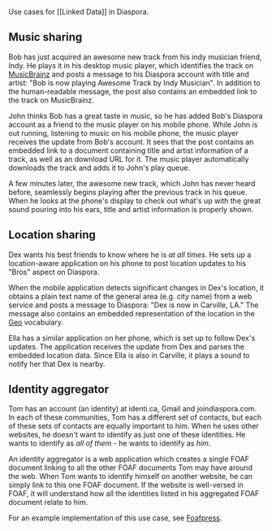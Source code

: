 Use cases for [[Linked Data]] in Diaspora.

## Music sharing
Bob has just acquired an awesome new track from his indy musician friend, Indy. He plays it in his desktop music player, which identifies the track on [MusicBrainz](http://musicbrainz.org/) and posts a message to his Diaspora account with title and artist: "Bob is now playing Awesome Track by Indy Musician". In addition to the human-readable message, the post also contains an embedded link to the track on MusicBrainz.

John thinks Bob has a great taste in music, so he has added Bob's Diaspora account as a friend to the music player on his mobile phone. While John is out running, listening to music on his mobile phone, the music player receives the update from Bob's account. It sees that the post contains an embedded link to a document containing title and artist information of a track, as well as an download URL for it. The music player automatically downloads the track and adds it to John's play queue.

A few minutes later, the awesome new track, which John has never heard before, seamlessly begins playing after the previous track in his queue. When he looks at the phone's display to check out what's up with the great sound pouring into his ears, title and artist information is properly shown.

## Location sharing
Dex wants his best friends to know where he is _at all times_. He sets up a location-aware application on his phone to post location updates to his "Bros" aspect on Diaspora.

When the mobile application detects significant changes in Dex's location, it obtains a plain text name of the general area (e.g. city name) from a web service and posts a message to Diaspora: "Dex is now in Carville, LA." The message also contains an embedded representation of the location in the [Geo](http://www.w3.org/2003/01/geo/) vocabulary.

Ella has a similar application on her phone, which is set up to follow Dex's updates. The application receives the update from Dex and parses the embedded location data. Since Ella is also in Carville, it plays a sound to notify her that Dex is nearby.

## Identity aggregator
Tom has an account (an identity) at identi.ca, Gmail and joindiaspora.com. In each of these communities, Tom has a different set of contacts, but each of these sets of contacts are equally important to him. When he uses other websites, he doesn't want to identify as just one of these identities. He wants to identify as _all of them_ - he wants to identify as _him_.

An identity aggregator is a web application which creates a single FOAF document linking to all the other FOAF documents Tom may have around the web. When Tom wants to identify himself on another website, he can simply link to this one FOAF document. If the website is well-versed in FOAF, it will understand how all the identities listed in his aggregated FOAF document relate to him.

For an example implementation of this use case, see [Foafpress](http://foafpress.org/).